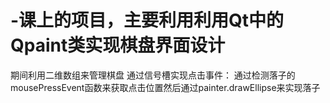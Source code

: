 # -课上的项目，主要利用利用Qt中的Qpaint类实现棋盘界面设计

  期间利用二维数组来管理棋盘
  通过信号槽实现点击事件：
  通过检测落子的mousePressEvent函数来获取点击位置然后通过painter.drawEllipse来实现落子
  
